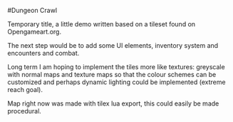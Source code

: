 #Dungeon Crawl

Temporary title, a little demo written based on a tileset found on Opengameart.org.

The next step would be to add some UI elements, inventory system and encounters and combat.

Long term I am hoping to implement the tiles more like textures: greyscale with normal maps and texture maps so that the colour schemes can be customized and perhaps dynamic lighting could be implemented (extreme reach goal).

Map right now was made with tilex lua export, this could easily be made procedural.

